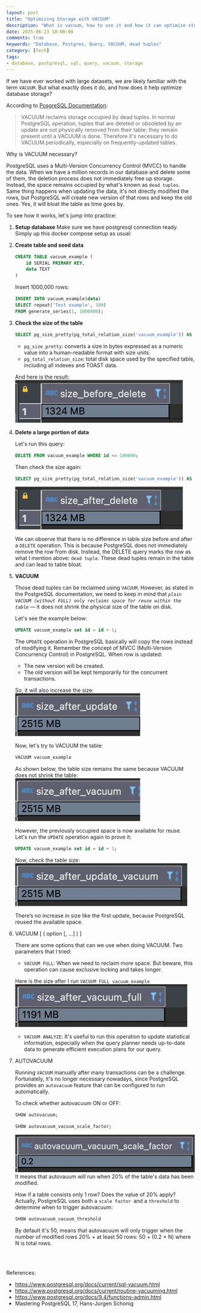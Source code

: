 ```yaml
---
layout: post
title: "Optimizing Storage with VACUUM"
description: "What is vacuum, how to use it and how it can optimize storage"
date: 2025-06-23 10:00:00
comments: true
keywords: "Database, Postgres, Query, VACUUM, dead tuples"
category: [Tech]
tags:
- database, postgresql, sql, query, vacuum, storage
---
```


If we have ever worked with large datasets, we are likely familiar with the term `VACUUM`. But what exactly does it do, and how does it help optimize database storage?

According to <a href="https://www.postgresql.org/docs/current/sql-vacuum.html" target="_top"> PosgreSQL Documentation</a>:

> VACUUM reclaims storage occupied by dead tuples. In normal PostgreSQL operation, tuples that are deleted or obsoleted by an update are not physically removed from their table; they remain present until a VACUUM is done. Therefore it's necessary to do VACUUM periodically, especially on frequently-updated tables.

Why is VACUUM necessary?

PostgreSQL uses a Multi-Version Concurrency Control (MVCC) to handle the data. When we have a million records in our database and delete some of them, the deletion process does not immediately free up storage. Instead, the space remains occupied by what's known as `dead tuples`. Same thing happens when updating the data, it's not directly modified the rows, but PostgreSQL will create new version of that rows and keep the old ones. Yes, it will bloat the table as time goes by.

To see how it works, let's jump into practice:

1. __Setup database__
    Make sure we have postgresql connection ready. Simply up this docker compose setup as usual:

    <script src="https://gist.github.com/ameliarahman/9f30eb741b2f09029796705d722d61cf.js"></script>

2. __Create table and seed data__

    ```sql
    CREATE TABLE vacuum_example (
        id SERIAL PRIMARY KEY,
        data TEXT
    )
    ```

    Insert 1000,000 rows:

    ```sql
    INSERT INTO vacuum_example(data)
    SELECT repeat('Test example', 100)
    FROM generate_series(1, 1000000);
    ```

3. __Check the size of the table__

    ```sql
    SELECT pg_size_pretty(pg_total_relation_size('vacuum_example')) AS size_before_delete;
    ```

    - `pg_size_pretty`: converts a size in bytes expressed as a numeric value into a human-readable format with size units.
    - `pg_total_relation_size`: total disk space used by the specified table, including all indexes and TOAST data.

    And here is the result:
    ![](../assets/img/vacuum/size_before.png)

4. __Delete a large portion of data__

    Let's run this query:

    ```sql
    DELETE FROM vacuum_example WHERE id <= 100000;
    ```

    Then check the size again:
    ```sql
    SELECT pg_size_pretty(pg_total_relation_size('vacuum_example')) AS size_after_delete;
    ```
    ![](../assets/img/vacuum/size_after.png)

    We can observe that there is no difference in table size before and after a `DELETE` operation. This is because PostgreSQL does not immediately remove the row from disk. Instead, the DELETE query marks the row as what I mention above: `dead tuple`. These dead tuples remain in the table and can lead to table bloat.

5. __VACUUM__
    
    Those dead tuples can be reclaimed using `VACUUM`. However, as stated in the PostgreSQL documentation, we need to keep in mind that _`plain VACUUM (without FULL) only reclaims space for reuse within the table`_ — it does not shrink the physical size of the table on disk.

    Let's see the example below:

    ```sql
    UPDATE vacuum_example set id = id + 1;
    ```
    The `UPDATE` operation in PostgreSQL basically will copy the rows instead of modifying it. Remember the concept of MVCC (Multi-Version Concurrency Control) in PostgreSQL. When row is updated:
    - The new version will be created.
    - The old version will be kept temporarily for the concurrent transactions.

    So, it will also increase the size:
    ![](../assets/img/vacuum/size_after_update.png)

    Now, let's try to VACUUM the table:

    ```sql
    VACUUM vacuum_example
    ```

    As shown below, the table size remains the same because VACUUM does not shrink the table:
    ![](../assets/img/vacuum/size_after_vacuum.png)

    However, the previously occupied space is now available for reuse. Let's run the `UPDATE` operation again to prove it:

    ```sql
    UPDATE vacuum_example set id = id + 1;
    ```
    Now, check the table size:
    ![](../assets/img/vacuum/size_after_update_vacuum.png)

    There’s no increase in size like the first update, because PostgreSQL reused the available space.

6. VACUUM [ ( option [, ...] ) ]
    
    There are some options that can we use when doing VACUUM. Two parameters that I tried:

    - `VACUUM FULL`: When we need to reclaim more space. But beware, this operation can cause exclusive locking and takes longer.

    Here is the size after I run `VACUUM FULL vacuum_example`
    ![](../assets/img/vacuum/size_after_vacuum_full.png)

    - `VACUUM ANALYZE`: It's useful to run this operation to update statistical information, especially when the query planner needs up-to-date data to generate efficient execution plans for our query.

7. AUTOVACUUM
    
    Running `VACUUM` manually after many transactions can be a challenge. Fortunately, it's no longer necessary nowadays, since PostgreSQL provides an `autovacuum` feature that can be configured to run automatically.

    To check whether autovacuum ON or OFF:
    ```sql
    SHOW autovacuum;
    ```
    
    ```sql
    SHOW autovacuum_vacuum_scale_factor;
    ```
    ![](../assets/img/vacuum/scale_factor.png)
    It means that autovauum will run when 20% of the table's data has been modified.

    How if a table consists only 1 row? Does the value of 20% apply?
    Actually, PostgreSQL uses both a `scale factor `and a `threshold` to determine when to trigger autovacuum:

    ```sql
    SHOW autovacuum_vacuum_threshold
    ```
    By default it's 50, means that autovacuum will only trigger when the number of modified rows 20% + at least 50 rows: 50 + (0.2 × N) where N is total rows.

<br>
<br>

References:
- https://www.postgresql.org/docs/current/sql-vacuum.html
- https://www.postgresql.org/docs/current/routine-vacuuming.html
- https://www.postgresql.org/docs/9.4/functions-admin.html
- Mastering PostgreSQL 17, Hans-Jurgen Schonig






 
